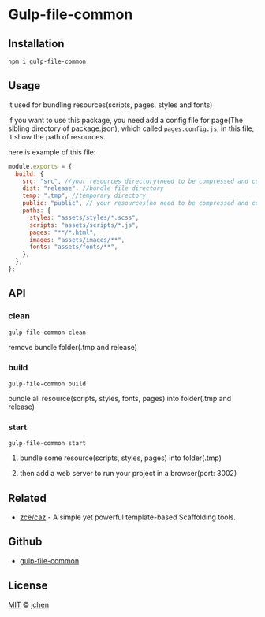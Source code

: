 # Gulp-file-common

## Installation

```shell
npm i gulp-file-common
```

## Usage

it used for bundling resources(scripts, pages, styles and fonts)

if you want to use this package, you need add a config file for page(The sibling directory of package.json), which called `pages.config.js`,
in this file, it show the path of resources.

here is example of this file:

```js
module.exports = {
  build: {
    src: "src", //your resources directory(need to be compressed and compiled, like styles file, scripts file, fonts and images)
    dist: "release", //bundle file directory
    temp: ".tmp", //temporary directory
    public: "public", // your resources(no need to be compressed and compiled, like favicon.ico)
    paths: {
      styles: "assets/styles/*.scss",
      scripts: "assets/scripts/*.js",
      pages: "**/*.html",
      images: "assets/images/**",
      fonts: "assets/fonts/**",
    },
  },
};
```

## API

### clean

```shell
gulp-file-common clean
```

remove bundle folder(.tmp and release)

### build

```shell
gulp-file-common build
```

bundle all resource(scripts, styles, fonts, pages) into folder(.tmp and release)

### start

```shell
gulp-file-common start
```

1. bundle some resource(scripts, styles, pages) into folder(.tmp)

2. then add a web server to run your project in a browser(port: 3002)

## Related

- [zce/caz](https://github.com/zce/caz) - A simple yet powerful template-based Scaffolding tools.

## Github

- [gulp-file-common](https://github.com/pk-cat/gulp-file-common)

## License

[MIT](LICENSE) &copy; [jchen](https://github.com/pk-cat/gulp-file-common)
